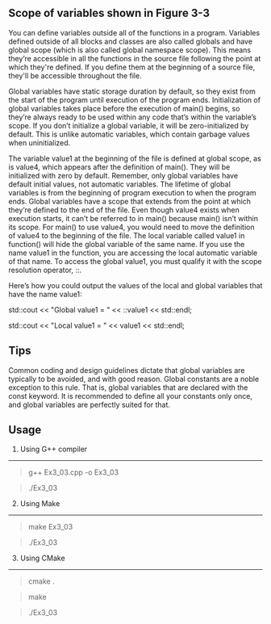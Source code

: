 Scope of variables shown in Figure 3-3 
---------------------------------------

You can define variables outside all of the functions in a program. Variables defined outside of all blocks
and classes are also called globals and have global scope (which is also called global namespace scope). This
means they’re accessible in all the functions in the source file following the point at which they're defined.
If you define them at the beginning of a source file, they'll be accessible throughout the file.

Global variables have static storage duration by default, so they exist from the start of the program until
execution of the program ends. Initialization of global variables takes place before the execution of main()
begins, so they’re always ready to be used within any code that’s within the variable’s scope. If you don’t
initialize a global variable, it will be zero-initialized by default. This is unlike automatic variables, which
contain garbage values when uninitialized.

The variable value1 at the beginning of the file is defined at global scope, as is value4, which appears
after the definition of main(). They will be initialized with zero by default. Remember, only global variables
have default initial values, not automatic variables. The lifetime of global variables is from the beginning of
program execution to when the program ends. Global variables have a scope that extends from the point
at which they’re defined to the end of the file. Even though value4 exists when execution starts, it can’t be
referred to in main() because main() isn’t within its scope. For main() to use value4, you would need to
move the definition of value4 to the beginning of the file.
The local variable called value1 in function() will hide the global variable of the same name. If you use
the name value1 in the function, you are accessing the local automatic variable of that name. To access the
global value1, you must qualify it with the scope resolution operator, ::. 

Here’s how you could output the values of the local and global variables that have the name value1:

std::cout << "Global value1 = " << ::value1 << std::endl;

std::cout << "Local value1 = " << value1 << std::endl;

Tips
-----

Common coding and design guidelines dictate that global variables are typically to be avoided, and
with good reason. Global constants are a noble exception to this rule. That is, global variables that are declared
with the const keyword. It is recommended to define all your constants only once, and global variables are
perfectly suited for that.


Usage
-----

1. Using G++ compiler
------------------

> g++ Ex3_03.cpp -o Ex3_03

> ./Ex3_03

2. Using Make
--------------

> make Ex3_03

> ./Ex3_03

3. Using CMake
---------------

> cmake .

> make

> ./Ex3_03


